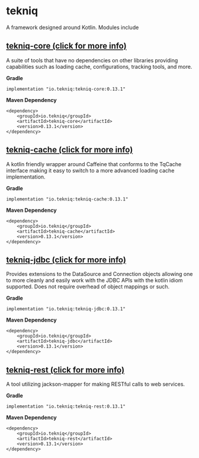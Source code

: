 # tekniq

A framework designed around Kotlin. Modules include

## [tekniq-core (click for more info)](https://github.com/sepatel/tekniq/tree/master/tekniq-core)

A suite of tools that have no dependencies on other libraries providing capabilities such as loading cache,
configurations, tracking tools, and more.

**Gradle**

```
implementation "io.tekniq:tekniq-core:0.13.1"
```

**Maven Dependency**

```
<dependency>
    <groupId>io.tekniq</groupId>
    <artifactId>tekniq-core</artifactId>
    <version>0.13.1</version>
</dependency>
```

## [tekniq-cache (click for more info)](https://github.com/sepatel/tekniq/tree/master/tekniq-cache)

A kotlin friendly wrapper around Caffeine that conforms to the TqCache interface making it easy to switch to a more
advanced loading cache implementation.

**Gradle**

```
implementation "io.tekniq:tekniq-cache:0.13.1"
```

**Maven Dependency**

```
<dependency>
    <groupId>io.tekniq</groupId>
    <artifactId>tekniq-cache</artifactId>
    <version>0.13.1</version>
</dependency>
```

## [tekniq-jdbc (click for more info)](https://github.com/sepatel/tekniq/tree/master/tekniq-jdbc)

Provides extensions to the DataSource and Connection objects allowing one to more cleanly and easily work with the JDBC
APIs with the kotlin idiom supported. Does not require overhead of object mappings or such.

**Gradle**

```
implementation "io.tekniq:tekniq-jdbc:0.13.1"
```

**Maven Dependency**

```
<dependency>
    <groupId>io.tekniq</groupId>
    <artifactId>tekniq-jdbc</artifactId>
    <version>0.13.1</version>
</dependency>
```

## [tekniq-rest (click for more info)](https://github.com/sepatel/tekniq/tree/master/tekniq-rest)

A tool utilizing jackson-mapper for making RESTful calls to web services.

**Gradle**

```
implementation "io.tekniq:tekniq-rest:0.13.1"
```

**Maven Dependency**

```
<dependency>
    <groupId>io.tekniq</groupId>
    <artifactId>tekniq-rest</artifactId>
    <version>0.13.1</version>
</dependency>
```
